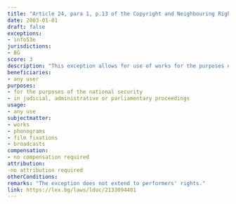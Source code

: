 ```yaml
---
title: "Article 24, para 1, p.13 of the Copyright and Neighbouring Rights Law (Член 24, ал.1, т.13 от Закона за авторското право и сродните му права)"
date: 2003-01-01 
draft: false
exceptions:
- info53e
jurisdictions:
- BG
score: 3
description: "This exception allows for use of works for the purposes of the national security, in judicial, administrative or parliamentary proceedings." 
beneficiaries:
- any user
purposes: 
- for the purposes of the national security
- in judicial, administrative or parliamentary proceedings
usage:
- any use
subjectmatter:
- works
- phonograms
- film fixations
- broadcasts
compensation:
- no compensation required
attribution: 
-no attribution required
otherConditions: 
remarks: "The exception does not extend to performers' rights."
link: https://lex.bg/laws/ldoc/2133094401
---
```

